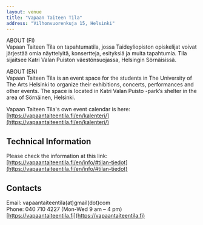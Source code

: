 ```yaml
---
layout: venue
title: "Vapaan Taiteen Tila"
address: "Vilhonvuorenkuja 15, Helsinki"
---
```


ABOUT (FI)  
Vapaan Taiteen Tila on tapahtumatila, jossa Taideyliopiston opiskelijat voivat järjestää omia näyttelyitä, konsertteja, esityksiä ja muita tapahtumia. Tila sijaitsee Katri Valan Puiston väestönsuojassa, Helsingin Sörnäisissä.  
  
ABOUT (EN)  
Vapaan Taiteen Tila is an event space for the students in The University of The Arts Helsinki to organize their exhibitions, concerts, performances and other events. The space is located in Katri Valan Puisto -park’s shelter in the area of Sörnäinen, Helsinki.  
  
Vapaan Taiteen Tila's own event calendar is here: [https://vapaantaiteentila.fi/en/kalenteri/](https://vapaantaiteentila.fi/en/kalenteri/)

## Technical Information
Please check the information at this link:  
[https://vapaantaiteentila.fi/en/info/#tilan-tiedot](https://vapaantaiteentila.fi/en/info/#tilan-tiedot)

## Contacts
Email: vapaantaiteentila(at)gmail(dot)com  
Phone: 040 710 4227 (Mon-Wed 9 am – 4 pm)  
[https://vapaantaiteentila.fi](https://vapaantaiteentila.fi)
